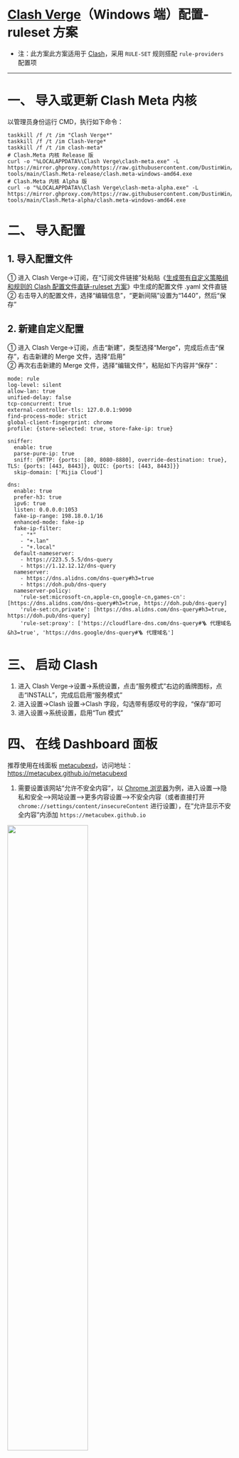 # [Clash Verge](https://github.com/MetaCubeX/clash-verge)（Windows 端）配置-ruleset 方案
- 注：此方案此方案适用于 [Clash](https://github.com/Dreamacro/clash)，采用 `RULE-SET` 规则搭配 `rule-providers` 配置项
---
# 一、 导入或更新 Clash Meta 内核
以管理员身份运行 CMD，执行如下命令：
```
taskkill /f /t /im "Clash Verge*"
taskkill /f /t /im Clash-Verge*
taskkill /f /t /im clash-meta*
# Clash.Meta 内核 Release 版
curl -o "%LOCALAPPDATA%\Clash Verge\clash-meta.exe" -L https://mirror.ghproxy.com/https://raw.githubusercontent.com/DustinWin/clash_singbox-tools/main/Clash.Meta-release/clash.meta-windows-amd64.exe
# Clash.Meta 内核 Alpha 版
curl -o "%LOCALAPPDATA%\Clash Verge\clash-meta-alpha.exe" -L https://mirror.ghproxy.com/https://raw.githubusercontent.com/DustinWin/clash_singbox-tools/main/Clash.Meta-alpha/clash.meta-windows-amd64.exe
```
# 二、 导入配置
## 1. 导入配置文件
① 进入 Clash Verge->订阅，在“订阅文件链接”处粘贴《[生成带有自定义策略组和规则的 Clash 配置文件直链-ruleset 方案](https://github.com/DustinWin/clash_singbox-tutorials/blob/main/%E6%95%99%E7%A8%8B%E5%90%88%E9%9B%86/Clash/%E5%9F%BA%E7%A1%80%E7%AF%87/%E7%94%9F%E6%88%90%E5%B8%A6%E6%9C%89%E8%87%AA%E5%AE%9A%E4%B9%89%E7%AD%96%E7%95%A5%E7%BB%84%E5%92%8C%E8%A7%84%E5%88%99%E7%9A%84%20Clash%20%E9%85%8D%E7%BD%AE%E6%96%87%E4%BB%B6%E7%9B%B4%E9%93%BE-ruleset%20%E6%96%B9%E6%A1%88.md)》中生成的配置文件 .yaml 文件直链  
② 右击导入的配置文件，选择“编辑信息”，“更新间隔”设置为“1440”，然后“保存”
## 2. 新建自定义配置
① 进入 Clash Verge->订阅，点击“新建”，类型选择“Merge”，完成后点击“保存”，右击新建的 Merge 文件，选择“启用”  
② 再次右击新建的 Merge 文件，选择“编辑文件”，粘贴如下内容并“保存”：
```
mode: rule
log-level: silent
allow-lan: true
unified-delay: false
tcp-concurrent: true
external-controller-tls: 127.0.0.1:9090
find-process-mode: strict
global-client-fingerprint: chrome
profile: {store-selected: true, store-fake-ip: true}

sniffer:
  enable: true
  parse-pure-ip: true
  sniff: {HTTP: {ports: [80, 8080-8880], override-destination: true}, TLS: {ports: [443, 8443]}, QUIC: {ports: [443, 8443]}}
  skip-domain: ['Mijia Cloud']

dns:
  enable: true
  prefer-h3: true
  ipv6: true
  listen: 0.0.0.0:1053
  fake-ip-range: 198.18.0.1/16
  enhanced-mode: fake-ip
  fake-ip-filter:
    - "*"
    - "+.lan"
    - "+.local"
  default-nameserver:
    - https://223.5.5.5/dns-query
    - https://1.12.12.12/dns-query
  nameserver:
    - https://dns.alidns.com/dns-query#h3=true
    - https://doh.pub/dns-query
  nameserver-policy:
    'rule-set:microsoft-cn,apple-cn,google-cn,games-cn': [https://dns.alidns.com/dns-query#h3=true, https://doh.pub/dns-query]
    'rule-set:cn,private': [https://dns.alidns.com/dns-query#h3=true, https://doh.pub/dns-query]
    'rule-set:proxy': ['https://cloudflare-dns.com/dns-query#🪜 代理域名&h3=true', 'https://dns.google/dns-query#🪜 代理域名']
```
# 三、 启动 Clash
1. 进入 Clash Verge->设置->系统设置，点击“服务模式”右边的盾牌图标，点击“INSTALL”，完成后启用“服务模式”
2. 进入设置->Clash 设置->Clash 字段，勾选带有感叹号的字段，“保存”即可
3. 进入设置->系统设置，启用“Tun 模式”
# 四、 在线 Dashboard 面板
推荐使用在线面板 [metacubexd](https://github.com/metacubex/metacubexd)，访问地址：https://metacubex.github.io/metacubexd 
1. 需要设置该网站“允许不安全内容”，以 [Chrome 浏览器](https://www.google.com/chrome)为例，进入设置-->隐私和安全-->网站设置-->更多内容设置-->不安全内容（或者直接打开 `chrome://settings/content/insecureContent` 进行设置），在“允许显示不安全内容”内添加 `https://metacubex.github.io`  
<img src="https://github.com/DustinWin/clash-tutorials/assets/45238096/3d1ed229-1d3a-4ccc-a7b4-adecc8fee8b4" width="60%"/>

2. 首次进入 https://metacubex.github.io/metacubexd 需要添加“后端地址”，输入 `http://192.168.31.1:9090` 并点击“添加”即可访问 Dashboard 面板  
<img src="https://github.com/DustinWin/clash-tutorials/assets/45238096/bb27d6e2-d72b-4a4a-a038-0fd6d085a573" width="60%"/>
